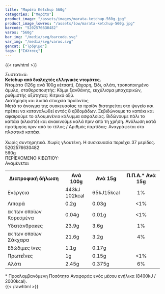 ```yaml
---
title: "Μαράτα Ketchup 560g"
categories: ["Μαράτα"]
product_image: "/assets/images/marata-ketchup-560g.jpg"
product_image_lowres: "/assets/low/marata-ketchup-560g.jpg"
barcode: "5202576630482"
varos: "560g"
bar_img: "/media/svg/barcode.svg"
var_img: "/media/svg/varos.svg"
gencat: ["Τρόφιμα"]
tags: ["Σάλτσες"]
---
```

{{< rawhtml >}}

<div class="sload293"><div class="product"><div id="sistatika">Συστατικά:</div><div class="alltext"><b>Ketchup από διαλεχτές ελληνικές ντομάτες.</b><br>Ντομάτα (126g ανά 100g κέτσαπ), ζάχαρη, ξίδι, αλάτι, τροποποιημένο άμυλο, σταθεροποιητής: Κόμμι ξανθάνης, εκχύλισμα μπαχαρικών, ρυθμιστής οξύτητας: Κιτρικό οξύ.</div><div id="loipa">Διατήρηση και λοιπά στοιχεία προϊόντος</div><div class="alltext">Μετά το άνοιγμα της συσκευασίας το προϊόν διατηρείται στο ψυγείο και πρέπει να καταναλωθεί εντός 8 εβδομάδων. Ξεβιδώνουμε το καπάκι και αφαιρούμε το αλουμινένιο κάλυμμα ασφαλείας. Βιδώνουμε πάλι το καπάκι (κλειστό) και ανακινούμε καλά πριν από τη χρήση. Ανάλωση κατά προτίμηση πριν από το τέλος / Aριθμός παρτίδας: Αναγράφεται στο πλαστικό καπάκι.<br><br>Χωρίς συντηρητικά. Χωρίς γλουτένη. H συσκευασία περιέχει 37 μερίδες.</div><div id="barcode"><div id="barimage1"></div><span id="bartext">5202576630482</span></div><div id="varos"><div id="varosimage1"></div><span id="varostext">560g</span></div><div id="kivotio">ΠΕΡΙΕΧΟΜΕΝΟ ΚΙΒΩΤΙΟΥ:<br>Αναμένεται</div><table id="diatable"><tbody><tr><th>Διατροφική δήλωση</th><th>Ανά 100g</th><th>Ανά 15g</th><th>Π.Π.Α.* Ανά 15g</th></tr><tr><td class="texr2">Ενέργεια</td><td class="texr">443kJ<br>102kcal</td><td class="texr">65kJ15kcal</td><td class="texr" style="text-align:center">1%</td></tr><tr><td class="texr2">Λιπαρά</td><td class="texr">0.2g</td><td class="texr">0.03g</td><td class="texr" style="text-align:center">&lt;1%</td></tr><tr><td class="gray">εκ των οποίων Κορεσµένα</td><td class="gray2">0.04g</td><td class="gray2">0.01g</td><td class="gray2" style="text-align:center">&lt;1%</td></tr><tr><td class="texr2">Yδατάνθρακες</td><td class="texr">23.9g</td><td class="texr">3.6g</td><td class="texr" style="text-align:center">1%</td></tr><tr><td class="gray">εκ των οποίων Σάκχαρα</td><td class="gray2">21.6g</td><td class="gray2">3.2g</td><td class="gray2" style="text-align:center">4%</td></tr><tr><td class="texr2">Eδώδιμες ίνες</td><td class="texr">1.1g</td><td class="texr">0.17g</td><td class="texr" style="text-align:center"></td></tr><tr><td class="texr2">Πρωτεΐνες</td><td class="texr">1g</td><td class="texr">0.15g</td><td class="texr" style="text-align:center">&lt;1%</td></tr><tr><td class="texr2">Αλάτι</td><td class="texr">2.45g</td><td class="texr">0.375g</td><td class="texr" style="text-align:center">6%</td></tr></tbody></table><div class="alltext">* Προσλαμβανόμενη Ποσότητα Αναφοράς ενός μέσου ενήλικα (8400kJ / 2000kcal).</div><div class="pimg"></div></div></div>
{{< /rawhtml >}}


